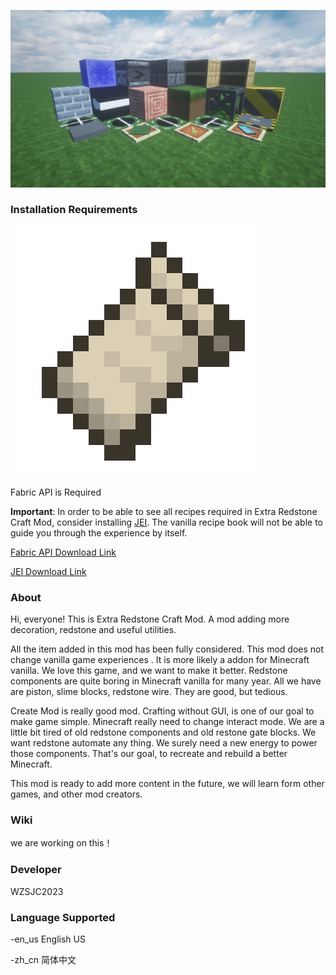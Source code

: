 ![](2023-01-15_15.01.13.png)

### Installation Requirements

![](636829723898798601.png)

Fabric API is Required

**Important**: In order to be able to see all recipes required in Extra Redstone Craft Mod, consider installing [JEI](https://www.curseforge.com/minecraft/mc-mods/jei). The vanilla recipe book will not be able to guide you through the experience by itself.

[Fabric API Download Link](https://www.curseforge.com/minecraft/mc-mods/fabric-api)

[JEI Download Link](https://www.curseforge.com/minecraft/mc-mods/jei)



### About

Hi, everyone! This is Extra Redstone Craft Mod. A mod adding more decoration, redstone and useful utilities. 

All the item added in this mod has been fully considered. This mod does not change vanilla game experiences . It is more likely a addon for Minecraft vanilla. We love this game, and we want to make it better. Redstone components are quite boring in Minecraft vanilla for many year. All we have are piston, slime blocks, redstone  wire. They are good, but tedious.

Create Mod is really good mod. Crafting without GUI, is one of our goal to make game simple. Minecraft really need to change interact mode. We are a little bit tired of old redstone components and old restone gate blocks. We want redstone automate any thing. We surely need a new energy to power those components. That's our goal, to recreate and rebuild a better Minecraft.

This mod is ready to add more content in the future, we will learn form other games, and other mod creators. 



### Wiki

we are working on this！



### Developer

WZSJC2023



### Language Supported

-en_us 	English US

-zh_cn 	简体中文



